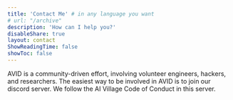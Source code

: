 ```yaml
---
title: 'Contact Me' # in any language you want
# url: "/archive"
description: 'How can I help you?'
disableShare: true
layout: contact
ShowReadingTime: false
showToc: false
---
```


AVID is a community-driven effort, involving volunteer engineers, hackers, and researchers. The easiest way to be involved in AVID is to join our discord server. We follow the AI Village Code of Conduct in this server.